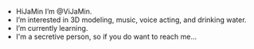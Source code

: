 - HiJaMin I’m @ViJaMin.
- I’m interested in 3D modeling, music, voice acting, and drinking water.
- I’m currently learning.
- I'm a secretive person, so if you do want to reach me...
